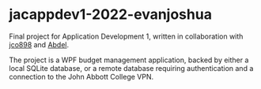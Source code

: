 # jacappdev1-2022-evanjoshua

Final project for Application Development 1, written in collaboration with [jco898](https://github.com/jco898) and [Abdel](https://github.com/AbdessalamAithaqi). 

The project is a WPF budget management application, backed by either a local SQLite database, or a remote database requiring authentication and a connection to the John Abbott College VPN.
